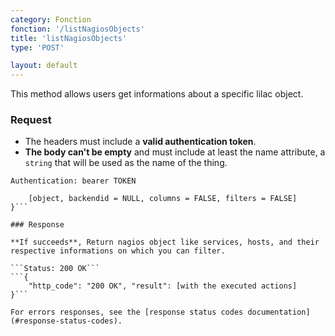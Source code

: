```yaml
---
category: Fonction
fonction: '/listNagiosObjects'
title: 'listNagiosObjects'
type: 'POST'

layout: default
---
```


This method allows users get informations about a specific lilac object.

### Request

* The headers must include a **valid authentication token**.
* **The body can't be empty** and must include at least the name attribute, a `string` that will be used as the name of the thing.

```Authentication: bearer TOKEN```
```{
    [object, backendid = NULL, columns = FALSE, filters = FALSE]
}```

### Response

**If succeeds**, Return nagios object like services, hosts, and their respective informations on which you can filter.

```Status: 200 OK```
```{
    "http_code": "200 OK", "result": [with the executed actions]
}```

For errors responses, see the [response status codes documentation](#response-status-codes).